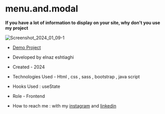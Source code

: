 # menu.and.modal
**If you have a lot of information to display on your site, why don't you use my project**

 ![Screenshot_2024_01_09-1](https://github.com/elnaz-eshtiaghi/menu.and.modal/assets/146030206/ac40fa84-ed34-43bf-a772-d85d64e91fe1)
- [Demo Project]( https://elnaz-eshtiaghi.github.io/menu.and.modal/)

- Developed by elnaz eshtiaghi

- Created - 2024

- Technologies Used - Html , css , sass , bootstrap , java script

- Hooks Used : useState 

- Role - Frontend

- How to reach me : with my [instagram](https://www.instagram.com/elnaz_eshtiaghi) and [linkedin](https://www.linkedin.com/in/elnaz-eshtiaghi-936832290/)
